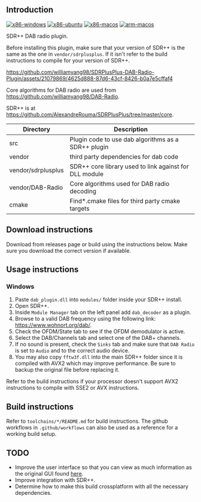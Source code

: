 ## Introduction
[![x86-windows](https://github.com/williamyang98/SDRPlusPlus-DAB-Radio-Plugin/actions/workflows/x86-windows.yml/badge.svg)](https://github.com/williamyang98/SDRPlusPlus-DAB-Radio-Plugin/actions/workflows/x86-windows.yml)
[![x86-ubuntu](https://github.com/williamyang98/SDRPlusPlus-DAB-Radio-Plugin/actions/workflows/x86-ubuntu.yml/badge.svg)](https://github.com/williamyang98/SDRPlusPlus-DAB-Radio-Plugin/actions/workflows/x86-ubuntu.yml)
[![x86-macos](https://github.com/williamyang98/SDRPlusPlus-DAB-Radio-Plugin/actions/workflows/x86-macos.yml/badge.svg)](https://github.com/williamyang98/SDRPlusPlus-DAB-Radio-Plugin/actions/workflows/x86-macos.yml)
[![arm-macos](https://github.com/williamyang98/SDRPlusPlus-DAB-Radio-Plugin/actions/workflows/arm-macos.yml/badge.svg)](https://github.com/williamyang98/SDRPlusPlus-DAB-Radio-Plugin/actions/workflows/arm-macos.yml)

SDR++ DAB radio plugin. 

Before installing this plugin, make sure that your version of SDR++ is the same as the one in ```vendor/sdrplusplus```. If it isn't refer to the build instructions to compile for your version of SDR++.

https://github.com/williamyang98/SDRPlusPlus-DAB-Radio-Plugin/assets/21079869/4625d888-87d6-43cf-8426-b0a7e5cffaf4

Core algorithms for DAB radio are used from https://github.com/williamyang98/DAB-Radio.

SDR++ is at https://github.com/AlexandreRouma/SDRPlusPlus/tree/master/core.

| Directory | Description |
| --- | --- |
| src | Plugin code to use dab algorithms as a SDR++ plugin |
| vendor | third party dependencies for dab code |
| vendor/sdrplusplus | SDR++ core library used to link against for DLL module |
| vendor/DAB-Radio | Core algorithms used for DAB radio decoding |
| cmake | Find*.cmake files for third party cmake targets |

## Download instructions
Download from releases page or build using the instructions below. Make sure you download the correct version if available.

## Usage instructions
### Windows
1. Paste ```dab_plugin.dll``` into ```modules/``` folder inside your SDR++ install.
2. Open SDR++.
3. Inside ```Module Manager``` tab on the left panel add ```dab_decoder``` as a plugin.
4. Browse to a valid DAB frequency using the following link: https://www.wohnort.org/dab/.
5. Check the OFDM/State tab to see if the OFDM demodulator is active.
6. Select the DAB/Channels tab and select one of the DAB+ channels.
7. If no sound is present, check the ```Sinks``` tab and make sure that ```DAB Radio``` is set to ```Audio``` and to the correct audio device.
8. You may also copy ```fftw3f.dll``` into the main SDR++ folder since it is compiled with AVX2 which may improve performance. Be sure to backup the original file before replacing it.

Refer to the build instructions if your processor doesn't support AVX2 instructions to compile with SSE2 or AVX instructions.

## Build instructions
Refer to ```toolchains/*/README.md``` for build instructions. The github workflows in ```.github/workflows``` can also be used as a reference for a working build setup.

## TODO
- Improve the user interface so that you can view as much information as the original GUI found [here](https://github.com/williamyang98/DAB-Radio).
- Improve integration with SDR++.
- Determine how to make this build crossplatform with all the necessary dependencies.
